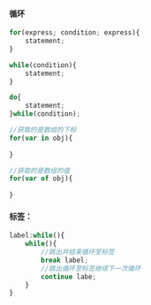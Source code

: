 #### 循环

```javascript
for(express; condition; express){
    statement;
}

while(condition){
 	statement;     
}

do{
    statement;
}while(condition);

//获取的是数组的下标
for(var in obj){
    
}

//获取的是数组的值
for(var of obj){
    
}
```

#### 标签：

```javascript
label:while(){
    while(){
    	//跳出并结束循环至标签
        break label;
    	//跳出循环至标签继续下一次循环
    	continue labe;
    }
}
```

